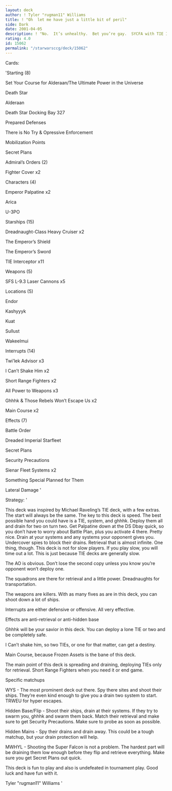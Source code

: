 ```yaml
---
layout: deck
author: ! Tyler "rugman11" Williams
title: ! "Oh  let me have just a little bit of peril"
side: Dark
date: 2001-04-05
description: ! "No.  It’s unhealthy.  Bet you’re gay.  SYCFA with TIE Interceptors and guns.  BOOM"
rating: 4.0
id: 15062
permalink: "/starwarsccg/deck/15062"
---
```

Cards: 

'Starting (8)


Set Your Course for Alderaan/The Ultimate Power in the Universe

Death Star

Alderaan

Death Star Docking Bay 327

Prepared Defenses

There is No Try & Opressive Enforcement

Mobilization Points

Secret Plans



Admiral’s Orders (2)


Fighter Cover x2



Characters (4)


Emperor Palpatine x2

Arica

U-3PO



Starships (15)


Dreadnaught-Class Heavy Cruiser x2

The Emperor’s Shield

The Emperor’s Sword

TIE Interceptor x11



Weapons (5)


SFS L-9.3 Laser Cannons x5



Locations (5)


Endor

Kashyyyk

Kuat

Sullust

Wakeelmui



Interrupts (14)


Twi’lek Advisor x3

I Can’t Shake Him x2

Short Range Fighters x2

All Power to Weapons x3

Ghhhk & Those Rebels Won’t Escape Us x2

Main Course x2



Effects (7)


Battle Order

Dreaded Imperial Starfleet

Secret Plans

Security Precautions

Sienar Fleet Systems x2

Something Special Planned for Them

Lateral Damage '

Strategy: '

This deck was inspired by Michael Raveling’s TIE deck, with a few extras.  The start will always be the same.  The key to this deck is speed.  The best possible hand you could have is a TIE, system, and ghhhk.  Deploy them all and drain for two on turn two.  Get Palpatine down at the DS Dbay quick, so you don’t have to worry about Battle Plan, plus you activate 4 there.  Pretty nice.  Drain at your systems and any systems your opponent gives you.  Undercover spies to block their drains.  Retrieval that is almost infinite.  One thing, though.  This deck is not for slow players.  If you play slow, you will time out a lot.  This is just because TIE decks are generally slow.  




The AO is obvious.  Don’t lose the second copy unless you know you’re opponent won’t deploy one.  


The squadrons are there for retrieval and a little power.  Dreadnaughts for transportation.


The weapons are killers.  With as many fives as are in this deck, you can shoot down a lot of ships.  


Interrupts are either defensive or offensive.  All very effective.


Effects are anti-retrieval or anti-hidden base


Ghhhk will be your savior in this deck.  You can deploy a lone TIE or two and be completely safe.  


I Can’t shake him, so two TIEs, or one for that matter, can get a destiny.  


Main Course, because Frozen Assets is the bane of this deck.  


The main point of this deck is spreading and draining, deploying TIEs only for retrieval.  Short Range Fighters when you need it or end game.  


Specific matchups


WYS - The most prominent deck out there.  Spy there sites and shoot their ships.  They’re even kind enough to give you a drain two system to start.  TRWEU for hyper escapes.


Hidden Base/Flip - Shoot their ships, drain at their systems.  If they try to swarm you, ghhhk and swarm them back.  Match their retrieval and make sure to get Security Precautions.  Make sure to probe as soon as possible.


Hidden Mains - Spy their drains and drain away.  This could be a tough matchup, but your drain protection will help.  


MWHYL - Shooting the Super Falcon is not a problem.  The hardest part will be draining them low enough before they flip and retrieve everything.  Make sure you get Secret Plans out quick.  


This deck is fun to play and also is undefeated in tournament play.  Good luck and have fun with it.


Tyler "rugman11" Williams '
